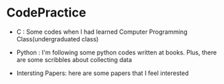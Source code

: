 ﻿# CodePractice

- C : Some codes when I had learned Computer Programming Class(undergraduated class)

- Python : I'm following some python codes written at books. Plus, there are some scribbles about collecting data

- Intersting Papers: here are some papers that I feel interested